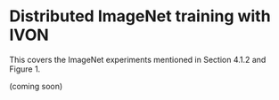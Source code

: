 # Distributed ImageNet training with IVON 

This covers the ImageNet experiments mentioned in Section 4.1.2 and Figure 1. 

(coming soon)
